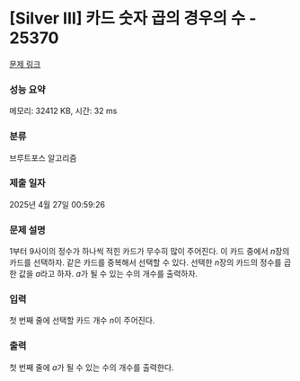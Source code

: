 # [Silver III] 카드 숫자 곱의 경우의 수 - 25370 

[문제 링크](https://www.acmicpc.net/problem/25370) 

### 성능 요약

메모리: 32412 KB, 시간: 32 ms

### 분류

브루트포스 알고리즘

### 제출 일자

2025년 4월 27일 00:59:26

### 문제 설명

<p>1부터 9사이의 정수가 하나씩 적힌 카드가 무수히 많이 주어진다. 이 카드 중에서 <em>n</em>장의 카드를 선택하자. 같은 카드를 중복해서 선택할 수 있다. 선택한 <em>n</em>장의 카드의 정수를 곱한 값을 <em>a</em>라고 하자. <em>a</em>가 될 수 있는 수의 개수를 출력하자.</p>

### 입력 

 <p>첫 번째 줄에 선택할 카드 개수 <em>n</em>이 주어진다.</p>

### 출력 

 <p>첫 번째 줄에 <em>a</em>가 될 수 있는 수의 개수를 출력한다.</p>

